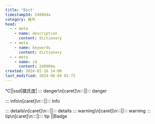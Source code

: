 ```yaml
---
title: 'Dict'
timestampId: 240804a
category: 格外
head:
  - - meta
    - name: description
      content: dictionary
  - - meta
    - name: keywords
      content: dictionary
  - - meta
    - name: id
      content: 240804a
created: 2024-02-16 14:00
last_modified: 2024-08-04 01:72
---
```


℃||ssd|摄氏度|
::: danger\n[caret]\n:::||::: danger

::: info\n[caret]\n:::||::: info

::: details\n[caret]\n:::||::: details
::: warning\n[caret]\n:::||::: warning
::: tip\n[caret]\n:::||::: tip
<Badge text="<caret>" type="" />||Badge
